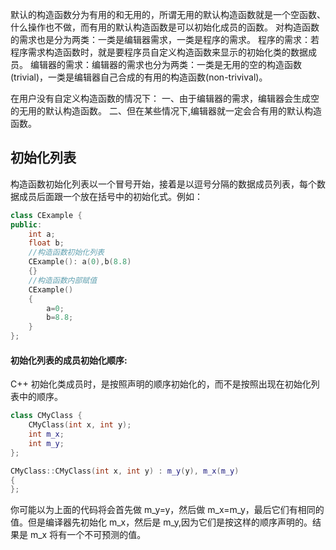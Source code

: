默认的构造函数分为有用的和无用的，所谓无用的默认构造函数就是一个空函数、什么操作也不做，而有用的默认构造函数是可以初始化成员的函数。
对构造函数的需求也是分为两类：一类是编辑器需求，一类是程序的需求。
	程序的需求：若程序需求构造函数时，就是要程序员自定义构造函数来显示的初始化类的数据成员。
	编辑器的需求：编辑器的需求也分为两类：一类是无用的空的构造函数(trivial)，一类是编辑器自己合成的有用的构造函数(non-trivival)。


在用户没有自定义构造函数的情况下：
一、由于编辑器的需求，编辑器会生成空的无用的默认构造函数。
二、但在某些情况下,编辑器就一定会合有用的默认构造函数。


## 初始化列表
构造函数初始化列表以一个冒号开始，接着是以逗号分隔的数据成员列表，每个数据成员后面跟一个放在括号中的初始化式。例如：
```cpp
class CExample {
public:
    int a;
    float b;
    //构造函数初始化列表
    CExample(): a(0),b(8.8)
    {}
    //构造函数内部赋值
    CExample()
    {
        a=0;
        b=8.8;
    }
};
```

#### 初始化列表的成员初始化顺序:
C++ 初始化类成员时，是按照声明的顺序初始化的，而不是按照出现在初始化列表中的顺序。
```cpp
class CMyClass {
    CMyClass(int x, int y);
    int m_x;
    int m_y;
};

CMyClass::CMyClass(int x, int y) : m_y(y), m_x(m_y)
{
};
```
你可能以为上面的代码将会首先做 m_y=y，然后做 m_x=m_y，最后它们有相同的值。但是编译器先初始化 m_x，然后是 m_y,因为它们是按这样的顺序声明的。结果是 m_x 将有一个不可预测的值。
